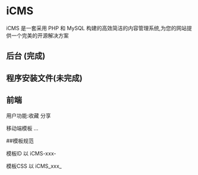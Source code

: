 # iCMS

iCMS 是一套采用 PHP 和 MySQL 构建的高效简洁的内容管理系统,为您的网站提供一个完美的开源解决方案



##	后台 (完成)

##	程序安装文件(未完成) 

##	前端

用户功能:收藏 分享

移动端模板 ...

##模板规范

模板ID  以 iCMS-xxx-

模板CSS 以 iCMS_xxx_
